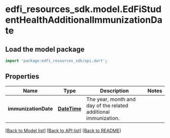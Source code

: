 # edfi_resources_sdk.model.EdFiStudentHealthAdditionalImmunizationDate

## Load the model package
```dart
import 'package:edfi_resources_sdk/api.dart';
```

## Properties
Name | Type | Description | Notes
------------ | ------------- | ------------- | -------------
**immunizationDate** | [**DateTime**](DateTime.md) | The year, month and day of the related additional immunization. | 

[[Back to Model list]](../README.md#documentation-for-models) [[Back to API list]](../README.md#documentation-for-api-endpoints) [[Back to README]](../README.md)


